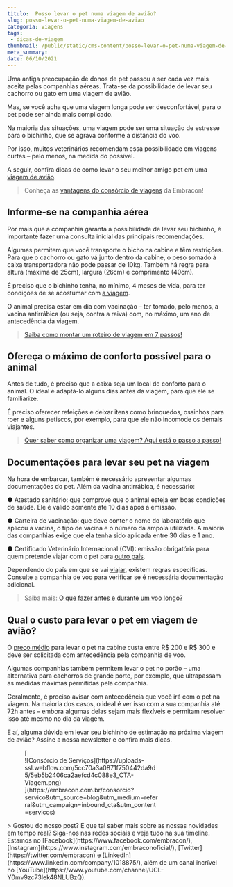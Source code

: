 ```yaml
---
titulo:  Posso levar o pet numa viagem de avião?
slug: posso-levar-o-pet-numa-viagem-de-aviao
categoria: viagens
tags:
 - dicas-de-viagem
thumbnail: /public/static/cms-content/posso-levar-o-pet-numa-viagem-de-aviao.png
meta_summary: 
date: 06/10/2021
---
```

Uma antiga preocupação de donos de pet passou a ser cada vez mais aceita pelas companhias aéreas. Trata-se da possibilidade de levar seu cachorro ou gato em uma viagem de avião.

Mas, se você acha que uma viagem longa pode ser desconfortável, para o pet pode ser ainda mais complicado.

Na maioria das situações, uma viagem pode ser uma situação de estresse para o bichinho, que se agrava conforme a distância do voo.

Por isso, muitos veterinários recomendam essa possibilidade em viagens curtas – pelo menos, na medida do possível.

A seguir, confira dicas de como levar o seu melhor amigo pet em uma [viagem de avião](https://www.embracon.com.br/blog/4-dicas-na-hora-de-comprar-passagens-aereas).

> Conheça as [vantagens do consórcio de viagens](https://www.embracon.com.br/blog/consorcio-de-viagens-embracon-vantagens) da Embracon!

Informe-se na companhia aérea
-----------------------------

Por mais que a companhia garanta a possibilidade de levar seu bichinho, é importante fazer uma consulta inicial das principais recomendações.

Algumas permitem que você transporte o bicho na cabine e têm restrições. Para que o cachorro ou gato vá junto dentro da cabine, o peso somado à caixa transportadora não pode passar de 10kg. Também há regra para altura (máxima de 25cm), largura (26cm) e comprimento (40cm).

É preciso que o bichinho tenha, no mínimo, 4 meses de vida, para ter condições de se acostumar com [a viagem](https://www.embracon.com.br/blog/saiba-como-montar-um-roteiro-de-viagem-em-7-passos).

O animal precisa estar em dia com vacinação – ter tomado, pelo menos, a vacina antirrábica (ou seja, contra a raiva) com, no máximo, um ano de antecedência da viagem.

> [Saiba como montar um roteiro de viagem em 7 passos!](https://www.embracon.com.br/blog/saiba-como-montar-um-roteiro-de-viagem-em-7-passos)

Ofereça o máximo de conforto possível para o animal
---------------------------------------------------

Antes de tudo, é preciso que a caixa seja um local de conforto para o animal. O ideal é adaptá-lo alguns dias antes da viagem, para que ele se familiarize.

É preciso oferecer refeições e deixar itens como brinquedos, ossinhos para roer e alguns petiscos, por exemplo, para que ele não incomode os demais viajantes.

> [Quer saber como organizar uma viagem? Aqui está o passo a passo!](https://www.embracon.com.br/blog/quer-saber-como-organizar-uma-viagem-aqui-esta-o-passo-a-passo)

Documentações para levar seu pet na viagem
------------------------------------------

Na hora de embarcar, também é necessário apresentar algumas documentações do pet. Além da vacina antirrábica, é necessário:

● Atestado sanitário: que comprove que o animal esteja em boas condições de saúde. Ele é válido somente até 10 dias após a emissão.

● Carteira de vacinação: que deve conter o nome do laboratório que aplicou a vacina, o tipo de vacina e o número da ampola utilizada. A maioria das companhias exige que ela tenha sido aplicada entre 30 dias e 1 ano.

● Certificado Veterinário Internacional (CVI): emissão obrigatória para quem pretende viajar com o pet para [outro país](https://www.embracon.com.br/blog/viajar-para-a-austria-4-razoes-para-visitar-o-pais).

Dependendo do país em que se vai [viajar](https://www.embracon.com.br/blog/5-dicas-para-economizar-e-viajar-na-alta-temporada), existem regras específicas. Consulte a companhia de voo para verificar se é necessária documentação adicional.

> Saiba mais:[ O que fazer antes e durante um voo longo?](https://www.embracon.com.br/blog/saiba-o-que-fazer-antes-e-durante-um-voo-longo)

Qual o custo para levar o pet em viagem de avião?
-------------------------------------------------

O [preço médio](https://www.embracon.com.br/blog/7-dicas-de-como-economizar-na-passagem-de-aviao) para levar o pet na cabine custa entre R$ 200 e R$ 300 e deve ser solicitada com antecedência pela companhia de voo.

Algumas companhias também permitem levar o pet no porão – uma alternativa para cachorros de grande porte, por exemplo, que ultrapassam as medidas máximas permitidas pela companhia.

Geralmente, é preciso avisar com antecedência que você irá com o pet na viagem. Na maioria dos casos, o ideal é ver isso com a sua companhia até 72h antes – embora algumas delas sejam mais flexíveis e permitam resolver isso até mesmo no dia da viagem.

E aí, alguma dúvida em levar seu bichinho de estimação na próxima viagem de avião? Assine a nossa newsletter e confira mais dicas.

<figure class="w-richtext-figure-type-image w-richtext-align-center" style="max-width:310px">[<div>![Consórcio de Serviços](https://uploads-ssl.webflow.com/5cc70a3a0871f750442da9d5/5eb5b2406ca2aefcd4c088e3_CTA-Viagem.png)</div>](https://embracon.com.br/consorcio?servico&utm_source=blog&utm_medium=referral&utm_campaign=inbound_cta&utm_content=servicos)</figure>> Gostou do nosso post? E que tal saber mais sobre as nossas novidades em tempo real? Siga-nos nas redes sociais e veja tudo na sua timeline. Estamos no [Facebook](https://www.facebook.com/embracon/), [Instagram](https://www.instagram.com/embraconoficial/), [Twitter](https://twitter.com/embracon) e [LinkedIn](https://www.linkedin.com/company/1018875/), além de um canal incrível no [YouTube](https://www.youtube.com/channel/UCL-Y0mv9zc73Iek48NLUBzQ).

‍
